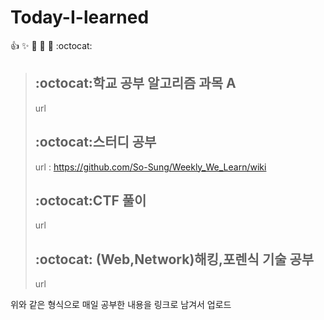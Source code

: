 # Today-I-learned
:+1: :sparkles: :camel: 
:rocket: :metal: :octocat:

>## :octocat:학교 공부 알고리즘 과목 A
> url
>## :octocat:스터디 공부  
>url : https://github.com/So-Sung/Weekly_We_Learn/wiki
>## :octocat:CTF 풀이  
>url  
>## :octocat:  (Web,Network)해킹,포렌식 기술 공부 
>url 

위와 같은 형식으로 매일 공부한 내용을 링크로 남겨서 업로드 

